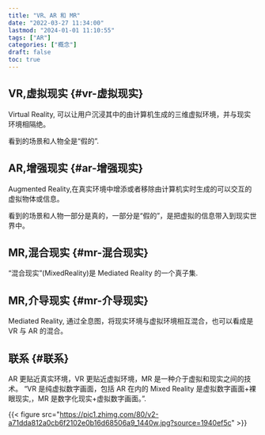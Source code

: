 ```yaml
---
title: "VR、AR 和 MR"
date: "2022-03-27 11:34:00"
lastmod: "2024-01-01 11:10:55"
tags: ["AR"]
categories: ["概念"]
draft: false
toc: true
---
```


## VR,虚拟现实 {#vr-虚拟现实}

Virtual Reality, 可以让用户沉浸其中的由计算机生成的三维虚拟环境，并与现实环境相隔绝。

看到的场景和人物全是“假的”.


## AR,增强现实 {#ar-增强现实}

Augmented Reality,在真实环境中增添或者移除由计算机实时生成的可以交互的虚拟物体或信息。

看到的场景和人物一部分是真的，一部分是“假的”，是把虚拟的信息带入到现实世界中。


## MR,混合现实 {#mr-混合现实}

“混合现实”(MixedReality)是 Mediated Reality 的一个真子集.


## MR,介导现实 {#mr-介导现实}

Mediated Reality, 通过全息图，将现实环境与虚拟环境相互混合，也可以看成是 VR 与 AR 的混合。


## 联系 {#联系}

AR 更贴近真实环境，VR 更贴近虚拟环境，MR 是一种介于虚拟和现实之间的技术。
“VR 是纯虚拟数字画面，包括 AR 在内的 Mixed Reality 是虚拟数字画面+裸眼现实,，MR 是数字化现实+虚拟数字画面。”.

{{< figure src="https://pic1.zhimg.com/80/v2-a71dda812a0cb6f2102e0b16d68506a9_1440w.jpg?source=1940ef5c" >}}